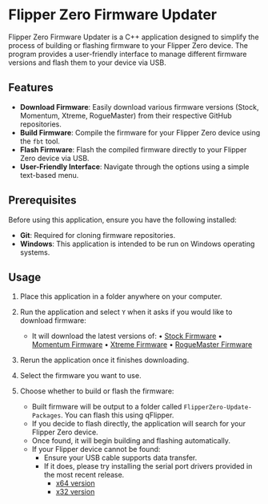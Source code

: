 # Flipper Zero Firmware Updater

Flipper Zero Firmware Updater is a C++ application designed to simplify the process of building or flashing firmware to your Flipper Zero device. The program provides a user-friendly interface to manage different firmware versions and flash them to your device via USB.

## Features

- **Download Firmware**: Easily download various firmware versions (Stock, Momentum, Xtreme, RogueMaster) from their respective GitHub repositories.
- **Build Firmware**: Compile the firmware for your Flipper Zero device using the `fbt` tool.
- **Flash Firmware**: Flash the compiled firmware directly to your Flipper Zero device via USB.
- **User-Friendly Interface**: Navigate through the options using a simple text-based menu.

## Prerequisites

Before using this application, ensure you have the following installed:

- **Git**: Required for cloning firmware repositories.
- **Windows**: This application is intended to be run on Windows operating systems.

## Usage

1. Place this application in a folder anywhere on your computer.
2. Run the application and select `Y` when it asks if you would like to download firmware:
   - It will download the latest versions of:
     • [Stock Firmware](https://github.com/flipperdevices/flipperzero-firmware)
     • [Momentum Firmware](https://github.com/Next-Flip/Momentum-Firmware)
     • [Xtreme Firmware](https://github.com/Flipper-XFW/Xtreme-Firmware)
     • [RogueMaster Firmware](https://github.com/RogueMaster/flipperzero-firmware-wPlugins)

3. Rerun the application once it finishes downloading.
4. Select the firmware you want to use.
5. Choose whether to build or flash the firmware:
   - Built firmware will be output to a folder called `FlipperZero-Update-Packages`. You can flash this using qFlipper.
   - If you decide to flash directly, the application will search for your Flipper Zero device.
   - Once found, it will begin building and flashing automatically.
   - If your Flipper device cannot be found:
     - Ensure your USB cable supports data transfer.
     - If it does, please try installing the serial port drivers provided in the most recent release.
       - [x64 version](https://github.com/1tsMeMario/Flipper-Zero-Updater/releases/download/v20240901104916/SerialPort_Driver_Installer_x64.exe)
       - [x32 version](https://github.com/1tsMeMario/Flipper-Zero-Updater/releases/download/v20240901104916/SerialPort_Driver_Installer_x32.exe)
